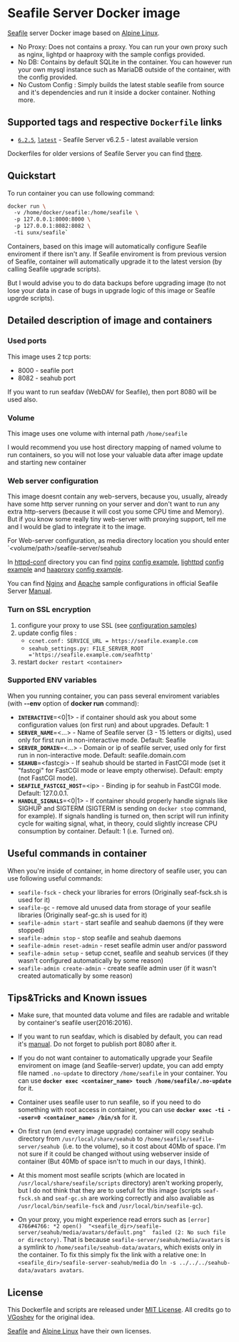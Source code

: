 # Seafile Server Docker image
[Seafile](http://seafile.com/) server Docker image based on [Alpine Linux](https://hub.docker.com/_/alpine/). 
- No Proxy: Does not contains a proxy. You can run your own proxy such as nginx, lightpd
  or haaproxy with the sample configs provided.
- No DB: Contains by default SQLite in the container. You can however run your own
  mysql instance such as MariaDB outside of the container, with the config
  provided.
- No Custom Config : Simply builds the latest stable seafile from source and it's dependencies and run it inside a docker container. Nothing more.


## Supported tags and respective `Dockerfile` links

* [`6.2.5`](https://github.com/bernardgut/seafile-docker/blob/6.2.5/docker/Dockerfile), [`latest`](https://github.com/bernardgut/seafile-docker/blob/master/docker/Dockerfile) - Seafile Server v6.2.5 - latest available version

Dockerfiles for older versions of Seafile Server you can find [there](https://github.com/bernardgut/seafile-docker/tags).

## Quickstart

To run container you can use following command:
```bash
docker run \  
  -v /home/docker/seafile:/home/seafile \  
  -p 127.0.0.1:8000:8000 \  
  -p 127.0.0.1:8082:8082 \  
  -ti sunx/seafile`
```
Containers, based on this image will automatically configure Seafile enviroment if there isn't any. If Seafile enviroment is from previous version of Seafile, container will automatically upgrade it to the latest version (by calling Seafile upgrade scripts).
 
But I would advise you to do data backups before upgrading image 
 (to not lose your data in case of bugs in upgrade logic of this image or Seafile upgrde scripts).

## Detailed description of image and containers

### Used ports

This image uses 2 tcp ports:
* 8000 - seafile port
* 8082 - seahub port

If you want to run seafdav (WebDAV for Seafile), then port 8080 will be used also.

### Volume
This image uses one volume with internal path `/home/seafile`

I would recommend you use host directory mapping of named volume to run containers, so you will not lose your valuable data after image update and starting new container

### Web server configuration

This image doesnt contain any web-servers, because you, usually, already have some http server running on your server and don't want to run any extra http-servers (because it will cost you some CPU time and Memory). But if you know some really tiny web-server with proxying support, tell me and I would be glad to integrate it to the image.


For Web-server configuration, as media directory location you should enter
`<volume/path>/seafile-server/seahub

In [httpd-conf](proxy-conf) directory you can find
[nginx](https://www.nginx.com/) [config example](proxy-conf/nginx.conf.example),
[lighttpd](https://www.lighttpd.net/) [config example](proxy-conf/lighttpd.conf.example) and [haaproxy](https://www.haproxy.com/) [config example](proxy-conf/haproxy.cfg.example).

You can find 
[Nginx](https://manual.seafile.com/deploy/deploy_with_nginx.html) and 
[Apache](https://manual.seafile.com/deploy/deploy_with_apache.html) sample 
configurations in official Seafile Server [Manual](https://manual.seafile.com/).

### Turn on SSL encryption

1. configure your proxy to use SSL (see [configuration
   samples](proxy-conf/nginx.conf.example))
2. update config files :
    - `ccnet.conf: SERVICE_URL = https://seafile.example.com`
    - `seahub_settings.py: FILE_SERVER_ROOT ='https://seafile.example.com/seafhttp'`
3. restart `docker restart <container>`

### Supported ENV variables

When you running container, you can pass several enviroment variables (with **--env** option of **docker run** command):
* **`INTERACTIVE`**=\<0|1> - if container should ask you about some configuration values (on first run) and about upgrades. Default: 1
* **`SERVER_NAME`**=\<...> - Name of Seafile server (3 - 15 letters or digits), used only for first run in non-interactive mode. Default: Seafile
* **`SERVER_DOMAIN`**=\<...> - Domain or ip of seafile server, used only for first run in non-interactive mode. Default: seafile.domain.com
* **`SEAHUB`**=\<fastcgi> - If seahub should be started in FastCGI mode (set it "fastcgi" for FastCGI mode or leave empty otherwise). Default: empty (not FastCGI mode).
* **`SEAFILE_FASTCGI_HOST`**=\<ip> - Binding ip for seahub in FastCGI mode. Default: 127.0.0.1.
* **`HANDLE_SIGNALS`**=\<0|1> - If container should properly handle signals like SIGHUP and SIGTERM (SIGTERM is sending on `docker stop` command, for example). If signals handling is turned on, then script will run infinity cycle for waiting signal, what, in theory, could slightly increase CPU consumption by container. Default: 1 (i.e. Turned on).

## Useful commands in container

When you're inside of container, in home directory of seafile user, you can use following useful commands:
* `seafile-fsck` - check your libraries for errors (Originally seaf-fsck.sh is used for it)
* `seafile-gc` - remove ald unused data from storage of your seafile libraries (Originally seaf-gc.sh is used for it)
* `seafile-admin start` - start seafile and seahub daemons (if they were stopped)
* `seafile-admin stop` - stop seafile and seahub daemons
* `seafile-admin reset-admin` - reset seafile admin user and/or password
* `seafile-admin setup` - setup ccnet, seafile and seahub services (if they wasn't configured automatically by some reason)
* `seafile-admin create-admin` - create seafile admin user (if it wasn't created automatically by some reason)

## Tips&amp;Tricks and Known issues

* Make sure, that mounted data volume and files are radable and writable by container's seafile user(2016:2016).

* If you want to run seafdav, which is disabled by default, you can read it's [manual](https://manual.seafile.com/extension/webdav.html). Do not forget to publish port 8080 after it.

* If you do not want container to automatically upgrade your Seafile enviroment on image (and Seafile-server) update, 
you can add empty file named `.no-update` to directory `/home/seafile` in your container. You can use **`docker exec <container_name> touch /home/seafile/.no-update`** for it.

* Container uses seafile user to run seafile, so if you need to do something with root access in container, you can use **`docker exec -ti --user=0 <container_name> /bin/sh`** for it.

* On first run (end every image upgrade) container will copy seahub directory from `/usr/local/share/seahub` to `/home/seafile/seafile-server/seahub `(i.e. to the volume), so it cost about 40Mb of space. I'm not sure if it could be changed without using webserver inside of container (But 40Mb of space isn't to much in our days, I think).

* At this moment most seafile scripts (which are located in `/usr/local/share/seafile/scripts` directory) aren't working properly, but I do not think that they are to usefull for this image (scripts `seaf-fsck.sh` and `seaf-gc.sh` are working correctly and also avaliable as `/usr/local/bin/seafile-fsck` and `/usr/local/bin/seafile-gc`).

* On your proxy, you might experience read errors such as ` [error] 4766#4766: *2 open()  "<seafile_dir>/seafile-server/seahub/media/avatars/default.png"  failed (2: No such file or directory) `. That is because `seafile-server/seahub/media/avatars` is a symlink to `/home/seafile/seahub-data/avatars`, which exists only in the container. To fix this simply fix the link with a relative one: In `<seafile_dir>/seafile-server-seahub/media` do `ln -s ../../../seahub-data/avatars avatars`.  

## License

This Dockerfile and scripts are released under [MIT License](https://github.com/bernardgut/seafile-docker/blob/master/LICENSE). All credits go to [VGoshev](https://github.com/VGoshev/seafile-docker) for the original idea.

[Seafile](https://github.com/haiwen/seafile/blob/master/LICENSE.txt) and [Alpine Linux](https://www.alpinelinux.org/) have their own licenses.

